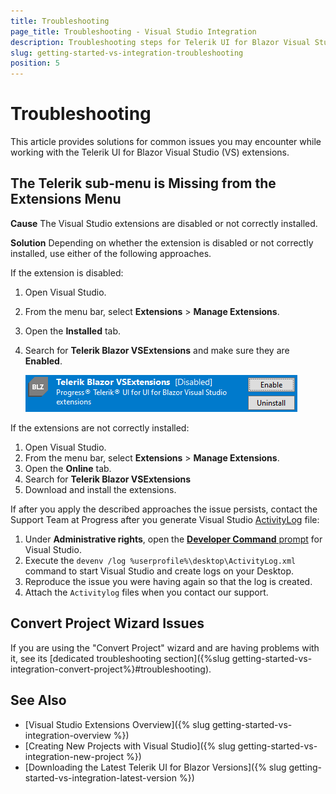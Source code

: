 ```yaml
---
title: Troubleshooting
page_title: Troubleshooting - Visual Studio Integration
description: Troubleshooting steps for Telerik UI for Blazor Visual Studio extensions.
slug: getting-started-vs-integration-troubleshooting
position: 5
---
```


# Troubleshooting

This article provides solutions for common issues you may encounter while working with the Telerik UI for Blazor Visual Studio (VS) extensions.

## The Telerik sub-menu is Missing from the Extensions Menu

**Cause** The Visual Studio extensions are disabled or not correctly installed.

**Solution** Depending on whether the extension is disabled or not correctly installed, use either of the following approaches.

If the extension is disabled:

1. Open Visual Studio.
1. From the menu bar, select **Extensions** > **Manage Extensions**.
1. Open the **Installed** tab.
1. Search for **Telerik Blazor VSExtensions** and make sure they are **Enabled**.

    ![Troubleshooting when the VS extension is disabled](images/enable-extensions.png)

If the extensions are not correctly installed:

1. Open Visual Studio.
1. From the menu bar, select **Extensions** > **Manage Extensions**.
1. Open the **Online** tab.
1. Search for **Telerik Blazor VSExtensions**
1. Download and install the extensions.

If after you apply the described approaches the issue persists, contact the Support Team at Progress after you generate Visual Studio [ActivityLog](https://docs.microsoft.com/en-us/visualstudio/ide/reference/log-devenv-exe?view=vs-2019) file:

1. Under **Administrative rights**, open the [**Developer Command** prompt](https://docs.microsoft.com/en-us/dotnet/framework/tools/developer-command-prompt-for-vs) for Visual Studio.
1. Execute the `devenv /log %userprofile%\desktop\ActivityLog.xml` command to start Visual Studio and create logs on your Desktop.
1. Reproduce the issue you were having again so that the log is created.
1. Attach the `Activitylog` files when you contact our support.



## Convert Project Wizard Issues

If you are using the "Convert Project" wizard and are having problems with it, see its [dedicated troubleshooting section]({%slug getting-started-vs-integration-convert-project%}#troubleshooting).



## See Also

* [Visual Studio Extensions Overview]({% slug getting-started-vs-integration-overview %})
* [Creating New Projects with Visual Studio]({% slug getting-started-vs-integration-new-project %})
* [Downloading the Latest Telerik UI for Blazor Versions]({% slug getting-started-vs-integration-latest-version %})
